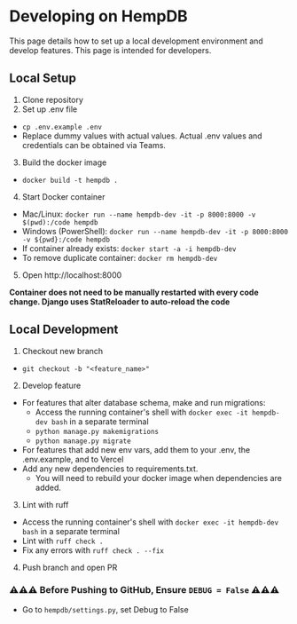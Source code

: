 # Developing on HempDB

This page details how to set up a local development environment and develop features. This page is intended for developers.

## Local Setup

1. Clone repository
2. Set up .env file
  * `cp .env.example .env`
  * Replace dummy values with actual values. Actual .env values and credentials can be obtained via Teams.

3. Build the docker image
  * `docker build -t hempdb .`

4. Start Docker container
  * Mac/Linux: `docker run --name hempdb-dev -it -p 8000:8000 -v $(pwd):/code hempdb`    
  * Windows (PowerShell): `docker run --name hempdb-dev -it -p 8000:8000 -v ${pwd}:/code hempdb`
  * If container already exists: `docker start -a -i hempdb-dev`
  * To remove duplicate container: `docker rm hempdb-dev`

5. Open http://localhost:8000

**Container does not need to be manually restarted with every code change. Django uses StatReloader to auto-reload the code**

## Local Development

1. Checkout new branch
  * `git checkout -b "<feature_name>"`

2. Develop feature
  * For features that alter database schema, make and run migrations:
    * Access the running container's shell with `docker exec -it hempdb-dev bash` in a separate terminal
    * `python manage.py makemigrations`
    * `python manage.py migrate`
  * For features that add new env vars, add them to your .env, the .env.example, and to Vercel
  * Add any new dependencies to requirements.txt. 
    * You will need to rebuild your docker image when dependencies are added.

3. Lint with ruff
  * Access the running container's shell with `docker exec -it hempdb-dev bash` in a separate terminal
  * Lint with `ruff check .`
  * Fix any errors with `ruff check . --fix`

4. Push branch and open PR

### ⚠️⚠️⚠️ Before Pushing to GitHub, Ensure `DEBUG = False` ⚠️⚠️⚠️
  * Go to `hempdb/settings.py`, set Debug to False
